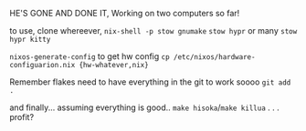 HE'S GONE AND DONE IT, 
Working on two computers so far!

to use, clone whereever, 
`nix-shell -p stow gnumake`
`stow hypr` or many `stow hypr kitty`

`nixos-generate-config` to get hw config
`cp /etc/nixos/hardware-configuarion.nix {hw-whatever,nix}`

Remember flakes need to have everything in the git to work
soooo `git add .`

 and finally... assuming everything is good.. `make hisoka`/`make killua`
 .
 .
 .
 profit?

